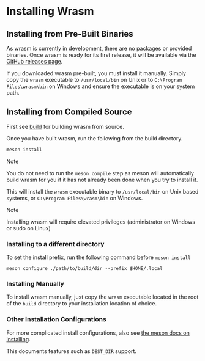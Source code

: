 # Installing Wrasm

## Installing from Pre-Built Binaries

As wrasm is currently in development, there are no packages or provided
binaries. Once wrasm is ready for its first release, it will be available via
the [GitHub releases page](https://github.com/cyuria/wrasm/releases).

If you downloaded wrasm pre-built, you must install it manually. Simply copy
the `wrasm` executable to `/usr/local/bin` on Unix or to
`C:\Program Files\wrasm\bin` on Windows and ensure the executable is on your
system path.

## Installing from Compiled Source

First see [build](build.md) for building wrasm from source.

Once you have built wrasm, run the following from the build directory.
```sh
meson install
```

> [!NOTE]
> You do not need to run the `meson compile` step as meson will automatically
> build wrasm for you if it has not already been done when you try to install
> it.

This will install the `wrasm` executable binary to `/usr/local/bin` on Unix
based systems, or `C:\Program Files\wrasm\bin` on Windows.

> [!NOTE]
> Installing wrasm will require elevated privileges (administrator on Windows
> or sudo on Linux)

### Installing to a different directory

To set the install prefix, run the following command before `meson install`
```
meson configure ./path/to/build/dir --prefix $HOME/.local
```

### Installing Manually

To install wrasm manually, just copy the `wrasm` executable located in the root
of the `build` directory to your installation location of choice.

### Other Installation Configurations

For more complicated install configurations, also see
[the meson docs on installing][1].

This documents features such as `DEST_DIR` support.

[1]: https://mesonbuild.com/Installing.html

